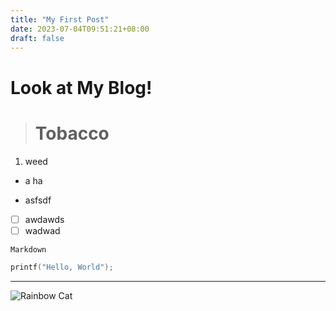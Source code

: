 ```yaml
---
title: "My First Post"
date: 2023-07-04T09:51:21+08:00
draft: false
---
```

# Look at My Blog!
> # Tobacco
1. weed
+ a ha
- asfsdf

* [ ] awdawds
* [ ] wadwad

`Markdown`
```C =
printf("Hello, World");
```
---
![Rainbow Cat](https://media1.giphy.com/media/BSx6mzbW1ew7K/giphy.gif?cid=ecf05e47hjgkc3eu14zgu9x4mahqv0chiz2pzctofzb05uwc&ep=v1_gifs_search&rid=giphy.gif&ct=g)